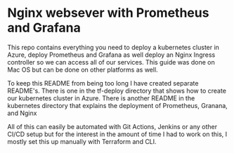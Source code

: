 # Nginx websever with Prometheus and Grafana

This repo contains everything you need to deploy a kubernetes cluster in Azure, deploy Prometheus and Grafana as well deploy an Nginx Ingress controller so we can access all of our services. This guide was done on Mac OS but can be done on other platforms as well.

To keep this README from being too long I have created separate README's. There is one in the tf-deploy directory that shows how to create our kubernetes cluster in Azure. There is another README in the kubernetes directory that explains the deployment of Prometheus, Granana, and Nginx

All of this can easily be automated with Git Actions, Jenkins or any other CI/CD setup but for the interest in the amount of time I had to work on this, I mostly set this up manually with Terraform and CLI.
